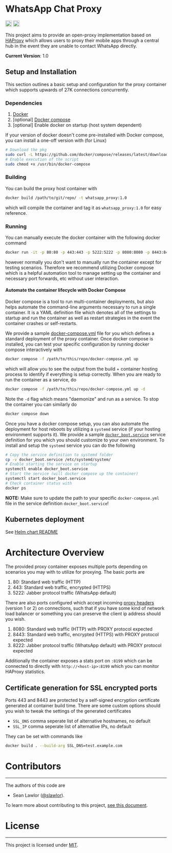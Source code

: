 <!-- Copyright (c) Meta Platforms, Inc. and affiliates.

License found in the LICENSE file in the root directory
of this source tree. -->
# WhatsApp Chat Proxy

[<img alt="github" src="https://img.shields.io/badge/github-WhatsApp/proxy-8da0cb?style=for-the-badge&labelColor=555555&logo=github" height="20">](https://github.com/WhatsApp/proxy)
[<img alt="build status" src="https://img.shields.io/github/workflow/status/WhatsApp/proxy/ci/main?style=for-the-badge" height="20">](https://github.com/WhatsApp/proxy/actions?query=branch%3Amain)

This project aims to provide an open-proxy implementation based on [HAProxy](https://www.haproxy.org/) which allows users to proxy their mobile apps through a central hub in the event they are unable to contact WhatsApp directly.

**Current Version**: 1.0
## Setup and Installation

This section outlines a basic setup and configuration for the proxy container which supports upwards of 27K connections concurrently.

### Dependencies

1. [Docker](https://docs.docker.com/engine/install/)
2. [optional] [Docker compose](https://docs.docker.com/compose/)
3. [optional] Enable docker on startup (host system dependent)

If your version of docker doesn't come pre-installed with Docker compose, you can install a one-off version with (for Linux)

```bash
# Download the pkg
sudo curl -L https://github.com/docker/compose/releases/latest/download/docker-compose-$(uname -s)-$(uname -m) -o /usr/bin/docker-compose
# Enable execution of the script
sudo chmod +x /usr/bin/docker-compose
```

### Building

You can build the proxy host container with

```bash
docker build /path/to/git/repo/ -t whatsapp_proxy:1.0
```

which will compile the container and tag it as `whatsapp_proxy:1.0` for easy reference.

### Running

You can manually execute the docker container with the following docker command

```bash
docker run -it -p 80:80 -p 443:443 -p 5222:5222 -p 8080:8080 -p 8443:8443 -p 8222:8222 -p 8199:8199 whatsapp_proxy:1.0
```

however normally you don't want to manually run the container except for testing scenarios. Therefore we recommend utilizing Docker compose which
is a helpful automation tool to manage setting up the container and necessary port forwards, etc without user interaction.

#### Automate the container lifecycle with Docker Compose

Docker compose is a tool to run multi-container deployments, but also helps automate the command-line arguments necessary to run a single container. It is a YAML definition file which denotes all of the settings to startup and run the container as well as restart strategies in the event the container crashes or self-restarts.

We provide a sample [docker-compose.yml](./proxy/ops/docker-compose.yml) file for you which defines a standard deployment of the proxy container. Once docker compose is installed, you can test your specific configuration by running docker compose interactively with

```bash
docker compose -f /path/to/this/repo/docker-compose.yml up
```

which will allow you to see the output from the build + container hosting process to identify if everything is setup correctly. When you are ready to run the container as a service, do

```bash
docker compose -f /path/to/this/repo/docker-compose.yml up -d
```

Note the `-d` flag which means "daemonize" and run as a service. To stop the container you can similarly do

```bash
docker compose down
```

Once you have a docker compose setup, you can also automate the deployment for host reboots by utilizing a `systemd` service (if your hosting environment supports it). We provide a sample [`docker_boot.service`](./proxy/ops/docker_boot.service) service definition for you which you should customize to your own environment. To install and setup the `systemd` service you can do the following

```bash
# Copy the service definition to systemd folder
cp -v docker_boot.service /etc/systemd/system/
# Enable starting the service on startup
systemctl enable docker_boot.service
# Start the service (will docker compose up the container)
systemctl start docker_boot.service
# Check container status with
docker ps
```

**NOTE:** Make sure to update the path to your specific `docker-compose.yml` file in the service definition `docker_boot.service`!

## Kubernetes deployment

See [Helm chart README](./charts/README.md)

# Architecture Overview

The provided proxy container exposes multiple ports depending on scenarios you may with to utilize for proxying. The basic ports are

1. 80: Standard web traffic (HTTP)
2. 443: Standard web traffic, encrypted (HTTPS)
3. 5222: Jabber protocol traffic (WhatsApp default)

There are also ports configured which accept incoming [proxy headers](https://www.haproxy.com/blog/use-the-proxy-protocol-to-preserve-a-clients-ip-address/) (version 1 or 2)
on connections, such that if you have some kind of network load balancer or something you can preserve the client ip address should you wish.

1. 8080: Standard web traffic (HTTP) with PROXY protocol expected
2. 8443: Standard web traffic, encrypted (HTTPS) with PROXY protocol expected
3. 8222: Jabber protocol traffic (WhatsApp default) with PROXY protocol expected

Additionally the container exposes a stats port on `:8199` which can be connected to directly with `http://<host-ip>:8199` which you can monitor
HAProxy statistics.

## Certificate generation for SSL encrypted ports

Ports 443 and 8443 are protected by a self-signed encryption certificate generated at container build time. There are some custom options should you wish to tweak the settings of the generated certificates

* `SSL_DNS` comma seperate list of alternative hostnames, no default
* `SSL_IP` comma seperate list of alternative IPs, no default

They can be set with commands like

```bash
docker build . --build-arg SSL_DNS=test.example.com
```

# Contributors
------------

The authors of this code are

* Sean Lawlor ([@slawlor](https://github.com/slawlor)).

To learn more about contributing to this project, [see this document](https://github.com/whatsapp/proxy/blob/main/CONTRIBUTING.md).

# License
-------

This project is licensed under [MIT](https://github.com/novifinancial/akd/blob/main/LICENSE-MIT).
